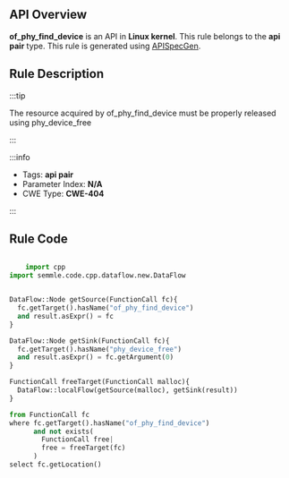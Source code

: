 ---
---


## API Overview
**of_phy_find_device** is an API in **Linux kernel**. This rule belongs to the **api pair** type. This rule is generated using [APISpecGen](../../tools/APISpecGen).
## Rule Description

:::tip

The resource acquired by of_phy_find_device must be properly released using phy_device_free

:::

:::info

- Tags: **api pair**
- Parameter Index: **N/A**
- CWE Type: **CWE-404**

:::

## Rule Code
```python

    import cpp
import semmle.code.cpp.dataflow.new.DataFlow


DataFlow::Node getSource(FunctionCall fc){
  fc.getTarget().hasName("of_phy_find_device")
  and result.asExpr() = fc
}

DataFlow::Node getSink(FunctionCall fc){
  fc.getTarget().hasName("phy_device_free")
  and result.asExpr() = fc.getArgument(0)
}

FunctionCall freeTarget(FunctionCall malloc){
  DataFlow::localFlow(getSource(malloc), getSink(result))
}

from FunctionCall fc
where fc.getTarget().hasName("of_phy_find_device")
      and not exists(
        FunctionCall free| 
        free = freeTarget(fc)
      )
select fc.getLocation()

    
```